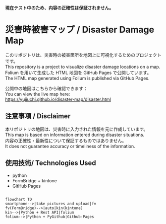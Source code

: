 **現在テスト中のため、内容の正確性は保証されません。**

# 災害時被害マップ / Disaster Damage Map

このリポジトリは、災害時の被害箇所を地図上に可視化するためのプロジェクトです。  
This repository is a project to visualize disaster damage locations on a map.  
Folium を用いて生成した HTML 地図を GitHub Pages で公開しています。  
The HTML map generated using Folium is published via GitHub Pages.  

公開中の地図はこちらから確認できます：  
You can view the live map here:  
https://yujiuchi.github.io/disaster-map/disaster.html

## 注意事項 / Disclaimer
本リポジトリの地図は、災害時に入力された情報を元に作成しています。  
This map is based on information entered during disaster situations.  
内容の正確性・最新性について保証するものではありません。  
It does not guarantee accuracy or timeliness of the information.  


## 使用技術/ Technologies Used
- python 
- FormBridge + kintone
- GitHub Pages

```mermaid

flowchart TD
smartphone-->|take pictures and upload|fv
fv(FormBridge)-->|auto|kin(kintone)
kin-->|Python + Rest API|folium
folium-->|Python + PyGithub|Github-Pages

```
